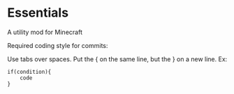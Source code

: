 # Essentials

A utility mod for Minecraft



Required coding style for commits:

Use tabs over spaces.
Put the { on the same line, but the } on a new line. Ex:

	if(condition){
		code
	}
